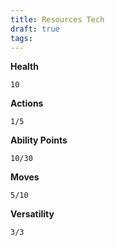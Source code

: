 ```yaml
---
title: Resources Tech
draft: true
tags:
---
```


**Health**

`10`

**Actions**

`1/5`

**Ability Points**

`10/30`

**Moves**

`5/10`

**Versatility**

`3/3`